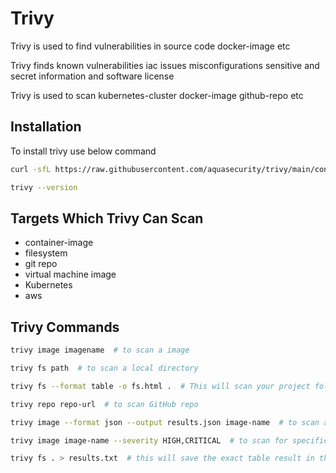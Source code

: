# Trivy

Trivy is used to find vulnerabilities in source code docker-image etc

Trivy finds known vulnerabilities iac issues misconfigurations sensitive and secret information and software license

Trivy is used to scan kubernetes-cluster docker-image github-repo etc

## Installation

To install trivy use below command

```bash
curl -sfL https://raw.githubusercontent.com/aquasecurity/trivy/main/contrib/install.sh | sudo sh -s -- -b /usr/local/bin

trivy --version
```

## Targets Which Trivy Can Scan

- container-image
- filesystem
- git repo
- virtual machine image
- Kubernetes
- aws

## Trivy Commands

```bash
trivy image imagename  # to scan a image

trivy fs path  # to scan a local directory

trivy fs --format table -o fs.html .  # This will scan your project folder. Generate a table-formatted report. Save it to fs.html (though it'll just be plain text with .html extension).

trivy repo repo-url  # to scan GitHub repo

trivy image --format json --output results.json image-name  # to scan and give output in json format

trivy image image-name --severity HIGH,CRITICAL  # to scan for specific severity levels

trivy fs . > results.txt  # this will save the exact table result in the file
```